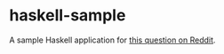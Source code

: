 # haskell-sample

A sample Haskell application for [this question on
Reddit](https://www.reddit.com/r/haskellquestions/comments/drq6i3/help_for_getting_sample_code_to_do_stuff_to/).
